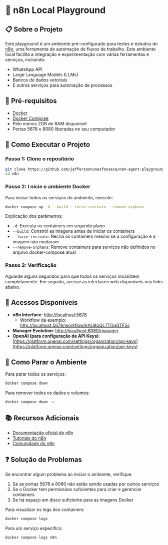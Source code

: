 # 🚀 n8n Local Playground

## 📋 Sobre o Projeto

Este playground é um ambiente pré-configurado para testes e estudos do [n8n](https://n8n.io/), uma ferramenta de automação de fluxos de trabalho. Este ambiente local facilita a integração e experimentação com várias ferramentas e serviços, incluindo:

- WhatsApp API
- Large Language Models (LLMs)
- Bancos de dados vetoriais
- E outros serviços para automação de processos

## 🧰 Pré-requisitos

- [Docker](https://www.docker.com/get-started)
- [Docker Compose](https://docs.docker.com/compose/install/)
- Pelo menos 2GB de RAM disponível
- Portas 5678 e 8080 liberadas no seu computador

## 🚀 Como Executar o Projeto

### Passo 1: Clone o repositório

```bash
git clone https://github.com/jeffersonnunesfonseca/n8n-agent-playgroung.git n8n
cd n8n
```

### Passo 2: I nicie o ambiente Docker

Para iniciar todos os serviços do ambiente, execute:

```bash
docker compose up -d --build --force-recreate --remove-orphans
```

Explicação dos parâmetros:

- `-d`: Executa os containers em segundo plano
- `--build`: Constrói as imagens antes de iniciar os containers
- `--force-recreate`: Recria os containers mesmo se a configuração e a imagem não mudaram
- `--remove-orphans`: Remove containers para serviços não definidos no arquivo docker-compose atual

### Passo 3: Verificação

Aguarde alguns segundos para que todos os serviços inicializem completamente. Em seguida, acesse as interfaces web disponíveis nos links abaixo.

## 🔗 Acessos Disponíveis

- **n8n Interface**: [http://localhost:5678](http://localhost:5678)
  - Workflow de exemplo: [http://localhost:5678/workflow/kAU8oQL7TDqGTF5s](http://localhost:5678/workflow/kAU8oQL7TDqGTF5s)
- **Manager Evolution**: [http://localhost:8080/manager](http://localhost:8080/manager)
- **OpenAI (para configuração de API Keys)**: [https://platform.openai.com/settings/organization/api-keys](https://platform.openai.com/settings/organization/api-keys)

## 🛑 Como Parar o Ambiente

Para parar todos os serviços:

```bash
docker compose down
```

Para remover todos os dados e volumes:

```bash
docker compose down -v
```

## 📚 Recursos Adicionais

- [Documentação oficial do n8n](https://docs.n8n.io/)
- [Tutoriais do n8n](https://n8n.io/tutorials/)
- [Comunidade do n8n](https://community.n8n.io/)

## ❓ Solução de Problemas

Se encontrar algum problema ao iniciar o ambiente, verifique:

1. Se as portas 5678 e 8080 não estão sendo usadas por outros serviços
2. Se o Docker tem permissões suficientes para criar e gerenciar containers
3. Se há espaço em disco suficiente para as imagens Docker

Para visualizar os logs dos containers:

```bash
docker compose logs
```

Para um serviço específico:

```bash
docker compose logs n8n
```
